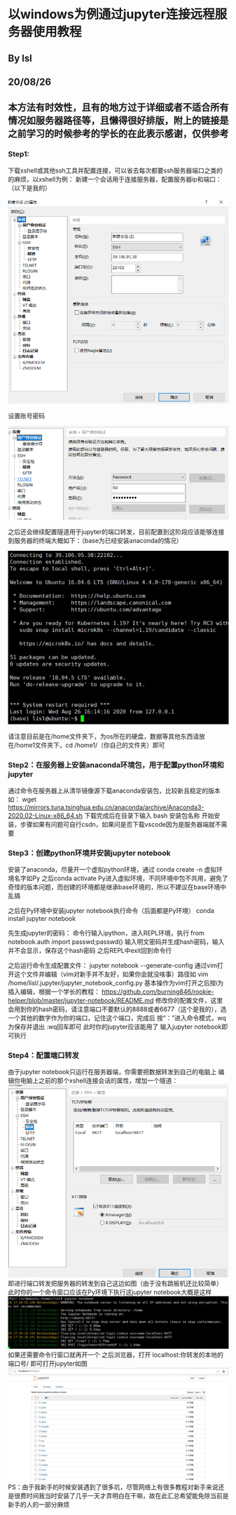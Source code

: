 # 以windows为例通过jupyter连接远程服务器使用教程

## By lsl
## 20/08/26
## 本方法有时效性，且有的地方过于详细或者不适合所有情况如服务器路径等，且懒得很好排版，附上的链接是之前学习的时候参考的学长的在此表示感谢，仅供参考

### Step1:
下载xshell或其他ssh工具并配置连接，可以省去每次都要ssh服务器端口之类的的麻烦，以xshell为例：
新建一个会话用于连接服务器，配置服务器ip和端口：（以下是我的）

![avatar](https://github.com/fgtmiao/jupyter-helper/blob/master/xshell1.png)

设置账号密码

![avatar](https://github.com/fgtmiao/jupyter-helper/blob/master/xshell2.png)

之后还会继续配置隧道用于jupyter的端口转发，目前配置到这阶段应该能够连接到服务器的终端大概如下：（base为已经安装anaconda的情况）

![avatar](https://github.com/fgtmiao/jupyter-helper/blob/master/Command1.jpg)

请注意目前是在/home文件夹下，为os所在的硬盘，数据等其他东西请放在/home1文件夹下，cd /home1/（你自己的文件夹）即可

### Step2：在服务器上安装anaconda环境包，用于配置python环境和jupyter
通过命令在服务器上从清华镜像源下载anaconda安装包，比较新且稳定的版本如：
wget https://mirrors.tuna.tsinghua.edu.cn/anaconda/archive/Anaconda3-2020.02-Linux-x86_64.sh
下载完成后在目录下输入
bash 安装包名称
开始安装，步骤如果有问题可自行csdn，如果问是否下载vscode因为是服务器端就不需要

### Step3：创建python环境并安装jupyter notebook
安装了anaconda，尽量开一个虚拟python环境，通过
conda create -n 虚拟环境名字如Py
之后conda activate Py进入虚拟环境，不同环境中包不共用，避免了奇怪的版本问题，而创建的环境都是继承base环境的，所以不建议在base环境中乱搞

之后在Py环境中安装jupyter notebook执行命令（后面都是Py环境）
conda install jupyter notebook

先生成jupyter的密码：
命令行输入ipython，进入REPL环境，执行
from notebook.auth import passwd;passwd()
输入明文密码并生成hash密码，输入并不会显示，保存这个hash密码
之后REPL中exit回到命令行

之后运行命令生成配置文件：
jupyter notebook --generate-config
通过vim打开这个文件并编辑（vim对新手并不友好，如果你会就没啥事）路径如
vim /home/lisl/.jupyter/jupyter_notebook_config.py
基本操作为vim打开之后按i为插入编辑，根据一个学长的教程：
https://github.com/burning846/rookie-helper/blob/master/jupyter-notebook/README.md
修改你的配置文件，这里会用到你的hash密码，请注意端口不要默认的8888或者6677（这个是我的），选一个其他的数字作为你的端口，记住这个端口，完成后
按“：”进入命令模式，wq为保存并退出 :wq回车即可
此时你的jupyter应该能用了
输入jupyter notebook即可执行


### Step4：配置端口转发
由于jupyter notebook只运行在服务器端，你需要把数据转发到自己的电脑上
编辑你电脑上之前的那个xshell连接会话的属性，增加一个隧道：
![avatar](https://github.com/fgtmiao/jupyter-helper/blob/master/xshell3.png)
即进行端口转发把服务器的转发到自己这边如图（由于没有跳板机还比较简单）
此时你的一个命令窗口应该在Py环境下执行这jupyter notebook大概是这样
![avatar](https://github.com/fgtmiao/jupyter-helper/blob/master/Command2.jpg)
如果还需要命令行窗口就再开一个
之后浏览器，打开 localhost:你转发的本地的端口号/ 即可打开jupyter如图
![avatar](https://github.com/fgtmiao/jupyter-helper/blob/master/Browser.jpg)
PS：由于我新手的时候安装遇到了很多坑，尽管网络上有很多教程对新手来说还是很费时间我当时安装了几乎一天才弄明白在干嘛，故在此汇总希望能免除当前是新手的人的一部分麻烦

